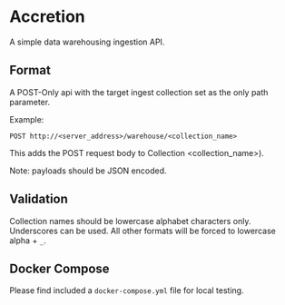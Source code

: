 # Accretion

A simple data warehousing ingestion API.

## Format

A POST-Only api with the target ingest collection set as the only path parameter.

Example:

```
POST http://<server_address>/warehouse/<collection_name>

```

This adds the POST request body to Collection <collection_name>).

Note: payloads should be JSON encoded.

## Validation

Collection names should be lowercase alphabet characters only.
Underscores can be used. All other formats will be forced 
to lowercase alpha + `_`.

## Docker Compose

Please find included a `docker-compose.yml` file for local testing.
